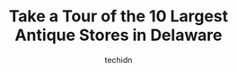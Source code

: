 ---
layout: ampstory
image: https://i0.wp.com/paketmu.com/wp-content/uploads/2023/06/cobblestone-antiques-0-in-delaware-1686372189.jpeg?resize=640,853
author: techidn
featured: false
description: Explore the diverse Antique Store scene in Delaware, home to an incredible selection of 10 establishments catering to every taste. Whether youre in search of iconic favorites or undiscovere
title: Take a Tour of the 10 Largest Antique Stores in Delaware
cover:
   title: Take a Tour of the 10 Largest Antique Stores in Delaware
   subtitle: RICKPATE
   background: https://paketmu.com/wp-content/uploads/2023/06/cobblestone-antiques-0-in-delaware-1686372189.jpeg

pages: 
 - layout: thirds
   top: <h1>#1 Antique Alley of Bridgeville llc</h1>
   bottom: "<p>Great place to wander around. Stopped in when passing by. Pretty good variation of stuff. Staff made sure I knew how to find them but left me alone otherwise. They were f</p>"
   background: https://paketmu.com/wp-content/uploads/2023/06/cobblestone-antiques-1-in-delaware-1686372190.jpeg
   backgroundblur: true
 - layout: thirds
   top: <h1>#2 Main Street Antiques Ltd</h1>
   bottom: "<p>Ill admit that I havent been back in awhile, but its a really nice antique store with lots to look at. Ive been fortunate to have found many treasures here in the pas</p>"
   background: https://paketmu.com/wp-content/uploads/2023/06/cobblestone-antiques-2-in-delaware-1686372191.jpeg
   cta:
      link: https://paketmu.com/take-a-tour-of-the-10-largest-antique-stores-in-delaware/
      text: Take a Tour of the 10 Largest Antique Stores in Delaware
 - layout: thirds
   top: <h1>#3 Heritage Antiques Market</h1>
   bottom: "<p>Lots of many different venders. You dont see a lot of junk that you sometimes see at other stores. We found two nice daisy glass pieces that we were not looking for, b</p>"
   background: https://paketmu.com/wp-content/uploads/2023/06/cobblestone-antiques-3-in-delaware-1686372193.jpeg
   cta:
      link: https://paketmu.com/take-a-tour-of-the-10-largest-antique-stores-in-delaware/
      text: Take a Tour of the 10 Largest Antique Stores in Delaware
 - layout: thirds
   top: <h1>#4 The Zeppelin and The Unicorn Antique Shop</h1>
   bottom: "<p>400 Silverside Rd, Wilmington, DE 19809, United States</p>"
   background: https://images.unsplash.com/photo-1527066579998-dbbae57f45ce?ixlib=rb-4.0.3&ixid=MnwxMjA3fDB8MHxwaG90by1wYWdlfHx8fGVufDB8fHx8&auto=format&fit=crop&w=640&h=853&q=80
   cta:
      link: https://paketmu.com/take-a-tour-of-the-10-largest-antique-stores-in-delaware/
      text: Take a Tour of the 10 Largest Antique Stores in Delaware
 - layout: thirds
   top: <h1>#5 Out of the Attic Antique Mall</h1>
   bottom: "<p>10912 County Seat Hwy, Laurel, DE 19956, United States</p>"
   background: https://images.unsplash.com/photo-1484589065579-248aad0d8b13?ixlib=rb-4.0.3&ixid=MnwxMjA3fDB8MHxwaG90by1wYWdlfHx8fGVufDB8fHx8&auto=format&fit=crop&w=640&h=853&q=80
   cta:
      link: https://paketmu.com/take-a-tour-of-the-10-largest-antique-stores-in-delaware/
      text: Take a Tour of the 10 Largest Antique Stores in Delaware
 - layout: thirds
   top: <h1>#6 Oddporium</h1>
   bottom: "<p>2115 Marsh Rd, Wilmington, DE 19810, United States</p>"
   background: https://images.unsplash.com/photo-1552083974-186346191183?ixlib=rb-4.0.3&ixid=MnwxMjA3fDB8MHxwaG90by1wYWdlfHx8fGVufDB8fHx8&auto=format&fit=crop&w=640&h=853&q=80
   cta:
      link: https://paketmu.com/take-a-tour-of-the-10-largest-antique-stores-in-delaware/
      text: Take a Tour of the 10 Largest Antique Stores in Delaware
 - layout: thirds
   top: <h1>#7 Aunt Margarets Antique Mall</h1>
   bottom: "<p>294 E Main St, Newark, DE 19711, United States</p>"
   background: https://images.unsplash.com/photo-1462556791646-c201b8241a94?ixlib=rb-4.0.3&ixid=MnwxMjA3fDB8MHxwaG90by1wYWdlfHx8fGVufDB8fHx8&auto=format&fit=crop&w=640&h=853&q=80
   cta:
      link: https://paketmu.com/take-a-tour-of-the-10-largest-antique-stores-in-delaware/
      text: Take a Tour of the 10 Largest Antique Stores in Delaware
 - layout: thirds
   middle: Continue reading...
   background: https://images.unsplash.com/photo-1614648718611-0635f29016cb?ixlib=rb-4.0.3&ixid=MnwxMjA3fDB8MHxwaG90by1wYWdlfHx8fGVufDB8fHx8&auto=format&fit=crop&w=640&h=853&q=80
   cta:
      link: https://paketmu.com/take-a-tour-of-the-10-largest-antique-stores-in-delaware/
      text: Take a Tour of the 10 Largest Antique Stores in Delaware
      
---